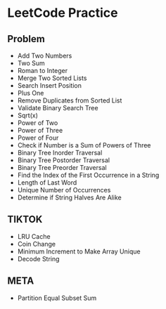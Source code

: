 # LeetCode Practice

## Problem
- Add Two Numbers
- Two Sum 
- Roman to Integer
- Merge Two Sorted Lists
- Search Insert Position
- Plus One
- Remove Duplicates from Sorted List
- Validate Binary Search Tree
- Sqrt(x)
- Power of Two
- Power of Three
- Power of Four
- Check if Number is a Sum of Powers of Three
- Binary Tree Inorder Traversal
- Binary Tree Postorder Traversal
- Binary Tree Preorder Traversal
- Find the Index of the First Occurrence in a String
- Length of Last Word
- Unique Number of Occurrences
- Determine if String Halves Are Alike
## TIKTOK
- LRU Cache
- Coin Change
- Minimum Increment to Make Array Unique
- Decode String
## META
- Partition Equal Subset Sum
